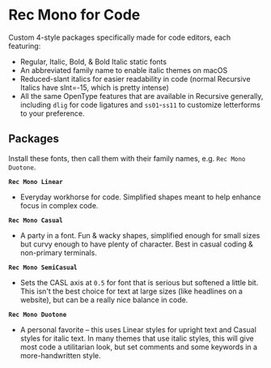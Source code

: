 # Rec Mono for Code

Custom 4-style packages specifically made for code editors, each featuring:
- Regular, Italic, Bold, & Bold Italic static fonts
- An abbreviated family name to enable italic themes on macOS
- Reduced-slant italics for easier readability in code (normal Recursive Italics have slnt=-15, which is pretty intense)
- All the same OpenType features that are available in Recursive generally, including `dlig` for code ligatures and `ss01`-`ss11` to customize letterforms to your preference.


## Packages

Install these fonts, then call them with their family names, e.g. `Rec Mono Duotone`.

**`Rec Mono Linear`**
- Everyday workhorse for code. Simplified shapes meant to help enhance focus in complex code.

**`Rec Mono Casual`**
- A party in a font. Fun & wacky shapes, simplified enough for small sizes but curvy enough to have plenty of character. Best in casual coding & non-primary terminals.

**`Rec Mono SemiCasual`**
- Sets the CASL axis at `0.5` for font that is serious but softened a little bit. This isn't the best choice for text at large sizes (like headlines on a website), but can be a really nice balance in code.

**`Rec Mono Duotone`**
- A personal favorite – this uses Linear styles for upright text and Casual styles for italic text. In many themes that use italic styles, this will give most code a utilitarian look, but set comments and some keywords in a more-handwritten style.
